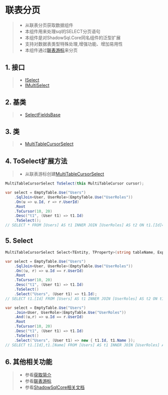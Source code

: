 # 联表分页
>* 从联表分页获取数据组件
>* 本组件用来处理sql的SELECT分页语句
>* 本组件是对ShadowSql.Core同名组件的泛型扩展
>* 支持对数据表类型特殊处理,增强功能、增加易用性
>* 本组件通过[联表游标](../cursor/join.md)来分页

## 1. 接口
>* [ISelect](xref:ShadowSql.Select.ISelect)
>* [IMultiSelect](xref:ShadowSql.Expressions.Select.IMultiSelect)

## 2. 基类
>* [SelectFieldsBase](xref:ShadowSql.SelectFields.SelectFieldsBase)

## 3. 类
>* [MultiTableCursorSelect](xref:ShadowSql.Expressions.CursorSelect.MultiTableCursorSelect)

## 4. ToSelect扩展方法
>* 从联表游标创建[MultiTableCursorSelect](xref:ShadowSql.Expressions.CursorSelect.MultiTableCursorSelect)
~~~csharp
MultiTableCursorSelect ToSelect(this MultiTableCursor cursor);
~~~
~~~csharp
var select = EmptyTable.Use("Users")
    .SqlJoin<User, UserRole>(EmptyTable.Use("UserRoles"))
    .On(u => u.Id, r => r.UserId)
    .Root
    .ToCursor(10, 20)
    .Desc("t1", (User t1) => t1.Id)
    .ToSelect();
// SELECT * FROM [Users] AS t1 INNER JOIN [UserRoles] AS t2 ON t1.[Id]=t2.[UserId] ORDER BY t1.[Id] DESC OFFSET 20 ROWS FETCH NEXT 10 ROWS ONLY
~~~

## 5. Select
~~~csharp
MultiTableCursorSelect Select<TEntity, TProperty>(string tableName, Expression<Func<TEntity, TProperty>> select);
~~~
~~~csharp
var select = EmptyTable.Use("Users")
    .SqlJoin<User, UserRole>(EmptyTable.Use("UserRoles"))
    .On((u, r) => u.Id == r.UserId)
    .Root
    .ToCursor(10, 20)
    .Desc("t1", (User t1) => t1.Id)
    .ToSelect()
    .Select("Users", (User t1) => t1.Id);
// SELECT t1.[Id] FROM [Users] AS t1 INNER JOIN [UserRoles] AS t2 ON t1.[Id]=t2.[UserId] ORDER BY t1.[Id] DESC OFFSET 20 ROWS FETCH NEXT 10 ROWS ONLY
~~~
~~~csharp
var select = EmptyTable.Use("Users")
    .Join<User, UserRole>(EmptyTable.Use("UserRoles"))
    .And((u,r) => u.Id == r.UserId)
    .Root
    .ToCursor(10, 20)
    .Desc("t1", (User t1) => t1.Id)
    .ToSelect()
    .Select("Users", (User t1) => new { t1.Id, t1.Name });
// SELECT t1.[Id],t1.[Name] FROM [Users] AS t1 INNER JOIN [UserRoles] AS t2 ON t1.[Id]=t2.[UserId] ORDER BY t1.[Id] DESC OFFSET 20 ROWS FETCH NEXT 10 ROWS ONLY
~~~

## 6. 其他相关功能
>* 参看[获取简介](./index.md)
>* 参看[联表游标](../cursor/join.md)
>* 参看[ShadowSqlCore相关文档](../../shadowcore/select/index.md)

